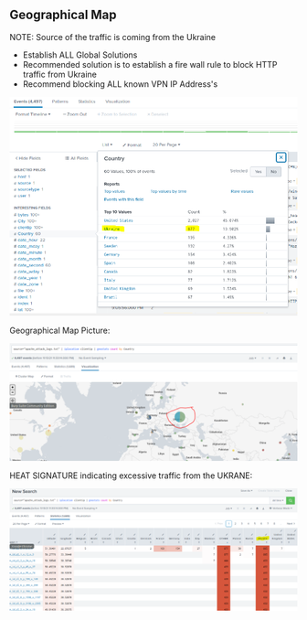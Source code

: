## Geographical Map

NOTE: Source of the traffic is coming from the Ukraine

* Establish ALL Global Solutions
* Recommended solution is to establish a fire wall rule to block HTTP traffic from Ukraine
* Recommend blocking ALL known VPN IP Address's 

![pic](uk.PNG) 

Geographical Map Picture:

![pic](UKRANE.PNG)

HEAT SIGNATURE indicating excessive traffic from the UKRANE:

![pic](Ukrane1.PNG)





